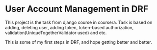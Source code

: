 # User Account Management in DRF

This project is the task from django course in coursera. Task is based on adding, deleting user, adding token, token-based authorization, validation(UniqueTogetherValidator used) and etc.

This is some of my first steps in DRF, and hope getting better and better.


